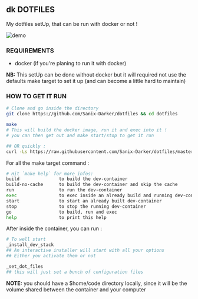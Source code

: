## dk DOTFILES

My dotfiles setUp, that can be run with docker or not !

![demo](./stack.gif)

### REQUIREMENTS

- docker (if you're planing to run it with docker)

**NB:** This setUp can be done without docker but it will required not use the defaults make target to set it up (and can become a little hard to maintain)

### HOW TO GET IT RUN

```bash
# Clone and go inside the directory 
git clone https://github.com/Sanix-Darker/dotfiles && cd dotfiles

make
# This will build the docker image, run it and exec into it !
# you can then get out and make start/stop to get it run

## OR quickly :
curl -Ls https://raw.githubusercontent.com/Sanix-Darker/dotfiles/master/quick.sh | bash
```

For all the make target command :

```bash
# Hit `make help` for more infos:
build               to build the dev-container
build-no-cache      to build the dev-container and skip the cache
run                 to run the dev-container
exec                to exec inside an already build and running dev-container
start               to start an already built dev-container
stop                to stop the running dev-container
go                  to build, run and exec
help                to print this help
```

After inside the container, you can run : 

```bash
# To well start
_install_dev_stack
## An interactive installer will start with all your options
## Either you activate them or not

_set_dot_files
## this will just set a bunch of configuration files
```

**NOTE:** you should have a $home/code directory locally, since it will be the volume shared between the container and your computer
